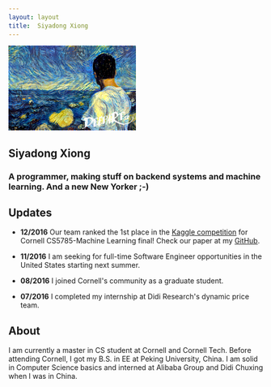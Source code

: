 ```yaml
---
layout: layout
title:  Siyadong Xiong
---
```


<section class="content">

<div style="text-align: left">
<img src='/images/deepio2.png' style='width:50%'/>
</div>

# Siyadong Xiong

### A programmer, making stuff on backend systems and machine learning. And a new New Yorker ;-)

## Updates

* **12/2016**
Our team ranked the 1st place in the [Kaggle competition](https://inclass.kaggle.com/c/cornell-cs5785-2016-fall-final/leaderboard) for Cornell CS5785-Machine Learning final!
Check our paper at my [GitHub](https://github.com/sidxiong/CS5785-HW).

* **11/2016**
I am seeking for full-time Software Engineer opportunities in the United States starting next summer.

* **08/2016**
I joined Cornell's community as a graduate student.

* **07/2016**
I completed my internship at Didi Research's dynamic price team.


## About

I am currently a master in CS student at Cornell and Cornell Tech. Before attending Cornell, I got my B.S. in EE at Peking University, China. I am solid in Computer Science basics and interned at Alibaba Group and Didi Chuxing when I was in China.

</section>
